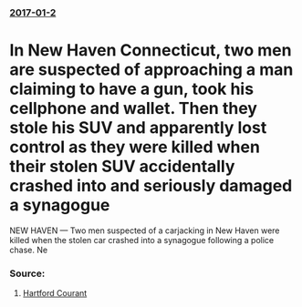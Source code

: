 ### [2017-01-2](/news/2017/01/2/index.md)

#  In New Haven Connecticut, two men are suspected of approaching a man claiming to have a gun, took his cellphone and wallet. Then they stole his SUV and apparently lost control as they were killed when their stolen SUV accidentally crashed into and seriously damaged a synagogue 

NEW HAVEN — Two men suspected of a carjacking in New Haven were killed when the stolen car crashed into a synagogue following a police chase. Ne


### Source:

1. [Hartford Courant](http://www.courant.com/breaking-news/hc-new-haven-carjacking-crash-20170102-story.html)
